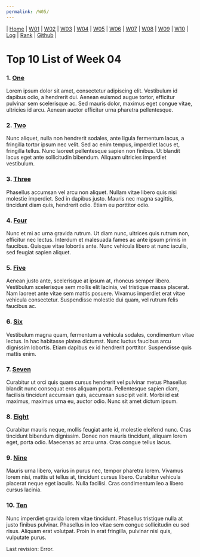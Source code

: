 ```yaml
---
permalink: /W05/
---
```

| [Home](https://raflibangsawan.github.io/os211) | [W01](https://raflibangsawan.github.io/os211/W01) | [W02](https://raflibangsawan.github.io/os211/W02) | [W03](https://raflibangsawan.github.io/os211/W03) | [W04](https://raflibangsawan.github.io/os211/W04) | [W05](https://raflibangsawan.github.io/os211/W05) | [W06](https://raflibangsawan.github.io/os211/W06) | [W07](https://raflibangsawan.github.io/os211/W07) | [W08](https://raflibangsawan.github.io/os211/W08) | [W09](https://raflibangsawan.github.io/os211/W09) | [W10](https://raflibangsawan.github.io/os211/W10) | [Log](https://raflibangsawan.github.io/os211/TXT/mylog.txt) | [Rank](https://raflibangsawan.github.io/os211/TXT/myrank.txt) | [Github](https://github.com/raflibangsawan/os211/) |

# Top 10 List of Week 04

### 1. [One](https://en.wikipedia.org/wiki/1)
Lorem ipsum dolor sit amet, consectetur adipiscing elit.
Vestibulum id dapibus odio, a hendrerit dui.
Aenean euismod augue tortor, efficitur pulvinar sem scelerisque ac.
Sed mauris dolor, maximus eget congue vitae, ultricies id arcu.
Aenean auctor efficitur urna pharetra pellentesque.

### 2. [Two](https://en.wikipedia.org/wiki/2)
Nunc aliquet, nulla non hendrerit sodales, ante ligula fermentum lacus, a fringilla tortor ipsum nec velit.
Sed ac enim tempus, imperdiet lacus et, fringilla tellus.
Nunc laoreet pellentesque sapien non finibus.
Ut blandit lacus eget ante sollicitudin bibendum.
Aliquam ultricies imperdiet vestibulum.

### 3. [Three](https://en.wikipedia.org/wiki/3)
Phasellus accumsan vel arcu non aliquet.
Nullam vitae libero quis nisi molestie imperdiet.
Sed in dapibus justo.
Mauris nec magna sagittis, tincidunt diam quis, hendrerit odio.
Etiam eu porttitor odio.

### 4. [Four](https://en.wikipedia.org/wiki/4)
Nunc et mi ac urna gravida rutrum.
Ut diam nunc, ultrices quis rutrum non, efficitur nec lectus.
Interdum et malesuada fames ac ante ipsum primis in faucibus.
Quisque vitae lobortis ante. 
Nunc vehicula libero at nunc iaculis, sed feugiat sapien aliquet.

### 5. [Five](https://en.wikipedia.org/wiki/5)
Aenean justo ante, scelerisque at ipsum at, rhoncus semper libero.
Vestibulum scelerisque sem mollis elit lacinia, vel tristique massa placerat.
Nam laoreet ante vitae sem mattis posuere.
Vivamus imperdiet erat vitae vehicula consectetur.
Suspendisse molestie dui quam, vel rutrum felis faucibus ac.

### 6. [Six](https://en.wikipedia.org/wiki/6)
Vestibulum magna quam, fermentum a vehicula sodales, condimentum vitae lectus.
In hac habitasse platea dictumst.
Nunc luctus faucibus arcu dignissim lobortis.
Etiam dapibus ex id hendrerit porttitor.
Suspendisse quis mattis enim.

### 7. [Seven](https://en.wikipedia.org/wiki/7)
Curabitur ut orci quis quam cursus hendrerit vel pulvinar metus
Phasellus blandit nunc consequat eros aliquam porta.
Pellentesque sapien diam, facilisis tincidunt accumsan quis, accumsan suscipit velit. 
Morbi id est maximus, maximus urna eu, auctor odio. 
Nunc sit amet dictum ipsum.

### 8. [Eight](https://en.wikipedia.org/wiki/8)
Curabitur mauris neque, mollis feugiat ante id, molestie eleifend nunc.
Cras tincidunt bibendum dignissim.
Donec non mauris tincidunt, aliquam lorem eget, porta odio.
Maecenas ac arcu urna.
Cras congue tellus lacus.

### 9. [Nine](https://en.wikipedia.org/wiki/9)
Mauris urna libero, varius in purus nec, tempor pharetra lorem.
Vivamus lorem nisi, mattis ut tellus at, tincidunt cursus libero.
Curabitur vehicula placerat neque eget iaculis.
Nulla facilisi.
Cras condimentum leo a libero cursus lacinia.

### 10. [Ten](https://en.wikipedia.org/wiki/10)
Nunc imperdiet gravida lorem vitae tincidunt. 
Phasellus tristique nulla at justo finibus pulvinar.
Phasellus in leo vitae sem congue sollicitudin eu sed risus.
Aliquam erat volutpat.
Proin in erat fringilla, pulvinar nisl quis, vulputate purus.

Last revision: Error.